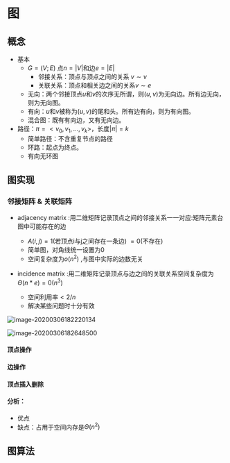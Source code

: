 # 图

## 概念

- 基本
  - $G=(V;E)$ 点$n=|V|$和边$e=|E|$
    - 邻接关系：顶点与顶点之间的关系 $v \sim v$
    - 关联关系：顶点和相关边之间的关系$v \sim e$
  - 无向：两个邻接顶点$u$和$v$的次序无所谓，则$(u,v)$为无向边。所有边无向，则为无向图。
  - 有向：$u$和$v$被称为$(u,v)$的尾和头。所有边有向，则为有向图。
  - 混合图：既有有向边，又有无向边。
- 路径：$\pi=<v_0, v_1,...,v_k>$，长度$|\pi|=k$
  - 简单路径：不含重复节点的路径
  - 环路：起点为终点。
  - 有向无环图

## 图实现

### 邻接矩阵 & 关联矩阵

- adjacency matrix :用二维矩阵记录顶点之间的邻接关系一一对应:矩阵元素台图中可能存在的边
  - $A(i, j)=1$(若顶点i与j之间存在一条边) $=0$(不存在)
  - 简单图，对角线统一设置为0
  - 空间复杂度为$o(n^2)$ ,与图中实际的边数无关

- incidence matrix :用二维矩阵记录顶点与边之间的关联关系空间复杂度为$\Theta(n*e) = 0(n^3)$
  - 空间利用率$< 2/n$
  - 解决某些问题时十分有效

![image-20200306182220134](C:\Users\yn\Desktop\C++\NOTES\DSA\img\图-邻接矩阵.png)

![image-20200306182648500](C:\Users\yn\Desktop\C++\NOTES\DSA\img\图-类模板实现.png)

#### 顶点操作

#### 边操作

#### 顶点插入删除

#### 分析：

- 优点
- 缺点：占用于空间内存是$\Theta(n^2)$



## 图算法



